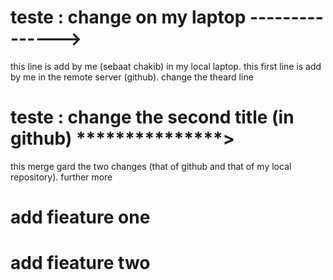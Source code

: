 # teste : change on my laptop --------------->
this line is add by me (sebaat chakib) in my local laptop.
this first line is add by me in the remote server (github). change the theard line 
# teste : change the second title (in github) ***************>
this merge gard the two changes (that of github and that of my local repository). 
further more

# add fieature one

# add fieature two


